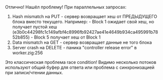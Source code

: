 Отлично! Нашёл проблему! При параллельных запросах:

  1. Hash mismatch на PUT - сервер возвращает хеш от ПРЕДЫДУЩЕГО блока вместо текущего. Например:
    - Block 1 ожидает свой хеш, но получает пустой хеш
  (e3b0c44298fc1c149afbf4c8996fb92427ae41e4649b934ca495991b7852b855)
    - Block 5 получает хеш от Block 1
  2. Data mismatch на GET - сервер возвращает данные не того блока
  3. Server crash на DELETE - паника "controller release error" в worker.zig:256

  Это классическая проблема race condition! Видимо несколько потоков используют общий буфер для ответа или проблема с
  синхронизацией при записи/чтении данных.
